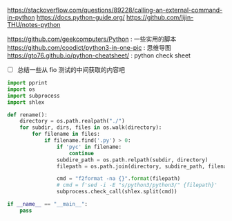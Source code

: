 https://stackoverflow.com/questions/89228/calling-an-external-command-in-python
https://docs.python-guide.org/
https://github.com/lijin-THU/notes-python

https://github.com/geekcomputers/Python : 一些实用的脚本
https://github.com/coodict/python3-in-one-pic : 思维导图
https://gto76.github.io/python-cheatsheet/ : python check sheet


- [ ] 总结一些从 fio 测试的中间获取的内容吧

```python
import pprint
import os
import subprocess
import shlex

def rename():
    directory = os.path.realpath("./")
    for subdir, dirs, files in os.walk(directory):
        for filename in files:
            if filename.find('.py') > 0:
                if 'pyc' in filename:
                    continue
                subdire_path = os.path.relpath(subdir, directory)
                filepath = os.path.join(directory, subdire_path, filename)

                cmd = "f2format -na {}".format(filepath)
                # cmd = f'sed -i -E "s/python3/python3/" {filepath}'
                subprocess.check_call(shlex.split(cmd))

if __name__ == "__main__":
    pass
```
